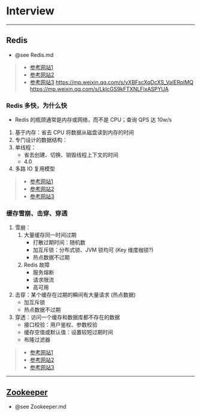 # Interview

---
## Redis
- @see Redis.md
>- [参考网站1](https://github.com/Snailclimb/JavaGuide/blob/main/docs/database/redis/redis-questions-01.md)
>- [参考网站2](https://mp.weixin.qq.com/s/LkIcGS9kFTXNLFlxASPYUA)
>- [参考网站3]()
  https://mp.weixin.qq.com/s/vXBFscXqDcXS_VaIERplMQ
  https://mp.weixin.qq.com/s/LkIcGS9kFTXNLFlxASPYUA
### Redis 多快，为什么快
- Redis 的瓶颈通常是内存或网络，而不是 CPU；查询 QPS 达 10w/s
1. 基于内存：省去 CPU 将数据从磁盘读到内存的时间
2. 专门设计的数据结构：
3. 单线程：
    - 省去创建、切换、销毁线程上下文的时间
    - 4.0
4. 多路 IO 复用模型 
>- [参考网站1](https://cloud.tencent.com/developer/article/1600940)
>- [参考网站2](https://blog.csdn.net/weixin_39852953/article/details/111114534)
>- [参考网站3]()
### 缓存雪崩、击穿、穿透
1. 雪崩：
    1. 大量缓存同一时间过期
        - 打散过期时间：随机数
        - 加互斥锁：分布式锁、JVM 锁均可 (Key 维度枷锁?)
        - 热点数据不过期
    2. Redis 故障
        - 服务熔断
        - 请求限流
        - 高可用
2. 击穿：某个缓存在过期的瞬间有大量请求 (热点数据)
    - 加互斥锁
    - 热点数据不过期
3. 穿透：访问一个缓存和数据库都不存在的数据
    - 接口校验：用户鉴权、参数校验
    - 缓存空值或默认值：设置较短过期时间
    - 布隆过滤器
>- [参考网站1](https://zhuanlan.zhihu.com/p/359118610)
>- [参考网站2](https://mp.weixin.qq.com/s/_StOUX9Nu-Bo8UpX7ThZmg)
>- [参考网站3](https://mp.weixin.qq.com/s/knz-j-m8bTg5GnKc7oeZLg)
---
## [Zookeeper](https://www.cnblogs.com/ultranms/p/9602474.html)
- @see Zookeeper.md

